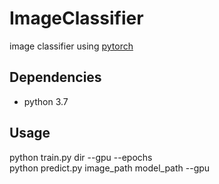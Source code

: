 # ImageClassifier
image classifier using [pytorch](https://pytorch.org)
## Dependencies
- python 3.7
## Usage
python train.py dir --gpu --epochs 
<br>
python predict.py image_path model_path --gpu
